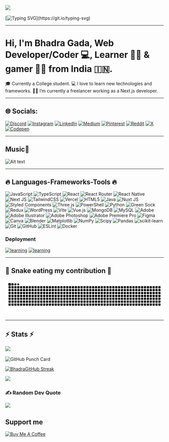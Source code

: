 ![](https://komarev.com/ghpvc/?username=bhadraagada)

[![Typing SVG](https://readme-typing-svg.demolab.com?font=Fira+Code&pause=1000&width=435&lines=Hi+There!!%F0%9F%91%8B;Myself+Bhadra!)](https://git.io/typing-svg)

---


# Hi, I'm Bhadra Gada, Web Developer/Coder 💻, Learner 👨‍💻 & gamer 🦸‍♂️ from India 🇮🇳.

🎓 Currently a College student.
💻 I love to learn new technologies and frameworks.
🧑‍💼 I’m currently a freelancer working as a Next.js developer.

---


## 🌐 Socials:
[![Discord](https://img.shields.io/badge/Discord-%237289DA.svg?logo=discord&logoColor=white)](https://discord.gg/afufM2rp)
[![Instagram](https://img.shields.io/badge/Instagram-%23E4405F.svg?logo=Instagram&logoColor=white)](https://instagram.com/bhadraagada)
[![LinkedIn](https://img.shields.io/badge/LinkedIn-%230077B5.svg?logo=linkedin&logoColor=white)](https://linkedin.com/in/Bhadra-Gada)
[![Medium](https://img.shields.io/badge/Medium-12100E?logo=medium&logoColor=white)](https://medium.com/@bhadragada)
[![Pinterest](https://img.shields.io/badge/Pinterest-%23E60023.svg?logo=Pinterest&logoColor=white)](https://pinterest.com/bhadra_1)
[![Reddit](https://img.shields.io/badge/Reddit-%23FF4500.svg?logo=Reddit&logoColor=white)](https://reddit.com/user/u/Previous_Comparsion6)
[![X](https://img.shields.io/badge/X-black.svg?logo=X&logoColor=white)](https://x.com/Bhadra2069457)
[![Codepen](https://img.shields.io/badge/Codepen-000000?style=for-the-badge&logo=codepen&logoColor=white)](https://codepen.io/Bhadra-design)

---
## Music🕺

![Alt text](https://spotify-recently-played-readme.vercel.app/api?user=31rbqtzz5p6ribtrr74cst4x6qau&width=1000)

---

## 🔥 Languages-Frameworks-Tools 🔥

![JavaScript](https://img.shields.io/badge/javascript-%23323330.svg?style=for-the-badge&logo=javascript&logoColor=%23F7DF1E) ![TypeScript](https://img.shields.io/badge/typescript-%23007ACC.svg?style=for-the-badge&logo=typescript&logoColor=white) ![React](https://img.shields.io/badge/react-%2320232a.svg?style=for-the-badge&logo=react&logoColor=%2361DAFB) ![React Router](https://img.shields.io/badge/React_Router-CA4245?style=for-the-badge&logo=react-router&logoColor=white) ![React Native](https://img.shields.io/badge/react_native-%2320232a.svg?style=for-the-badge&logo=react&logoColor=%2361DAFB) ![Next JS](https://img.shields.io/badge/Next-black?style=for-the-badge&logo=next.js&logoColor=white) ![TailwindCSS](https://img.shields.io/badge/tailwindcss-%2338B2AC.svg?style=for-the-badge&logo=tailwind-css&logoColor=white)
![Vercel](https://img.shields.io/badge/vercel-%23000000.svg?style=for-the-badge&logo=vercel&logoColor=white) ![HTML5](https://img.shields.io/badge/html5-%23E34F26.svg?style=for-the-badge&logo=html5&logoColor=white) ![Java](https://img.shields.io/badge/java-%23ED8B00.svg?style=for-the-badge&logo=openjdk&logoColor=white) ![Nuxt JS](https://img.shields.io/badge/Nuxt-002E3B?style=for-the-badge&logo=nuxt.js&logoColor=#00DC82) ![Styled Components](https://img.shields.io/badge/styled--components-DB7093?style=for-the-badge&logo=styled-components&logoColor=white) ![Three js](https://img.shields.io/badge/threejs-black?style=for-the-badge&logo=three.js&logoColor=white) ![PowerShell](https://img.shields.io/badge/PowerShell-%235391FE.svg?style=for-the-badge&logo=powershell&logoColor=white) ![Python](https://img.shields.io/badge/python-3670A0?style=for-the-badge&logo=python&logoColor=ffdd54) ![Green Sock](https://img.shields.io/badge/green%20sock-88CE02?style=for-the-badge&logo=greensock&logoColor=white) ![Redux](https://img.shields.io/badge/redux-%23593d88.svg?style=for-the-badge&logo=redux&logoColor=white)
![WordPress](https://img.shields.io/badge/WordPress-%23117AC9.svg?style=for-the-badge&logo=WordPress&logoColor=white) ![Vite](https://img.shields.io/badge/vite-%23646CFF.svg?style=for-the-badge&logo=vite&logoColor=white) ![Vue.js](https://img.shields.io/badge/vue.js-%2335495e.svg?style=for-the-badge&logo=vuedotjs&logoColor=%234FC08D) ![MongoDB](https://img.shields.io/badge/MongoDB-%234ea94b.svg?style=for-the-badge&logo=mongodb&logoColor=white) ![MySQL](https://img.shields.io/badge/mysql-4479A1.svg?style=for-the-badge&logo=mysql&logoColor=white) ![Adobe](https://img.shields.io/badge/adobe-%23FF0000.svg?style=for-the-badge&logo=adobe&logoColor=white) ![Adobe Illustrator](https://img.shields.io/badge/adobe%20illustrator-%23FF9A00.svg?style=for-the-badge&logo=adobe%20illustrator&logoColor=white) ![Adobe Photoshop](https://img.shields.io/badge/adobe%20photoshop-%2331A8FF.svg?style=for-the-badge&logo=adobe%20photoshop&logoColor=white)
![Adobe Premiere Pro](https://img.shields.io/badge/Adobe%20Premiere%20Pro-9999FF.svg?style=for-the-badge&logo=Adobe%20Premiere%20Pro&logoColor=white) ![Figma](https://img.shields.io/badge/figma-%23F24E1E.svg?style=for-the-badge&logo=figma&logoColor=white) ![Canva](https://img.shields.io/badge/Canva-%2300C4CC.svg?style=for-the-badge&logo=Canva&logoColor=white) ![Blender](https://img.shields.io/badge/blender-%23F5792A.svg?style=for-the-badge&logo=blender&logoColor=white) ![Matplotlib](https://img.shields.io/badge/Matplotlib-%23ffffff.svg?style=for-the-badge&logo=Matplotlib&logoColor=black) ![NumPy](https://img.shields.io/badge/numpy-%23013243.svg?style=for-the-badge&logo=numpy&logoColor=white) ![Scipy](https://img.shields.io/badge/SciPy-%230C55A5.svg?style=for-the-badge&logo=scipy&logoColor=%white) ![Pandas](https://img.shields.io/badge/pandas-%23150458.svg?style=for-the-badge&logo=pandas&logoColor=white)
![scikit-learn](https://img.shields.io/badge/scikit--learn-%23F7931E.svg?style=for-the-badge&logo=scikit-learn&logoColor=white) ![Git](https://img.shields.io/badge/git-%23F05033.svg?style=for-the-badge&logo=git&logoColor=white) ![GitHub](https://img.shields.io/badge/github-%23121011.svg?style=for-the-badge&logo=github&logoColor=white) ![ESLint](https://img.shields.io/badge/ESLint-4B3263?style=for-the-badge&logo=eslint&logoColor=white) ![Docker](https://img.shields.io/badge/docker-%230db7ed.svg?style=for-the-badge&logo=docker&logoColor=white)

### Deployment

[![learning](https://skillicons.dev/icons?i=planetscale%2Cvercel%2Cnetlify)](https://skillicons.dev)
[![learning](https://img.shields.io/badge/Log-Alert-ca3e54?labelColor=5512ca&style=for-the-badge)](https://www.logalert.app)

---

## 🐍 Snake eating my contribution 🐍

![snake](https://github.com/bhadraagada/bhadraagada/blob/output/github-contribution-grid-snake-dark.svg)

---

## ⚡ Stats ⚡
![](https://github-readme-stats.vercel.app/api/top-langs/?username=bhadraagada&theme=dark&hide_border=false&include_all_commits=true&count_private=true&layout=compact)

![GitHub Punch Card](https://punchcardwidget.vercel.app/api/punchcard?user=bhadraagada&theme=dark)

[![BhadraGitHub Streak](https://streak-stats.demolab.com?user=bhadraagada&theme=dark&hide_border=true)](https://git.io/streak-stats)

![](https://github-readme-stats.vercel.app/api?username=bhadraagada&theme=dark&hide_border=false&include_all_commits=true&count_private=true)

### ✍️ Random Dev Quote
![](https://quotes-github-readme.vercel.app/api?type=horizontal&theme=radical)

## Support me 
[![Buy Me A Coffee](https://img.shields.io/badge/Buy%20Me%20A%20Coffee-FFDD00?style=for-the-badge&logo=buy-me-a-coffee&logoColor=black)](https://www.buymeacoffee.com/bhadraagada)
